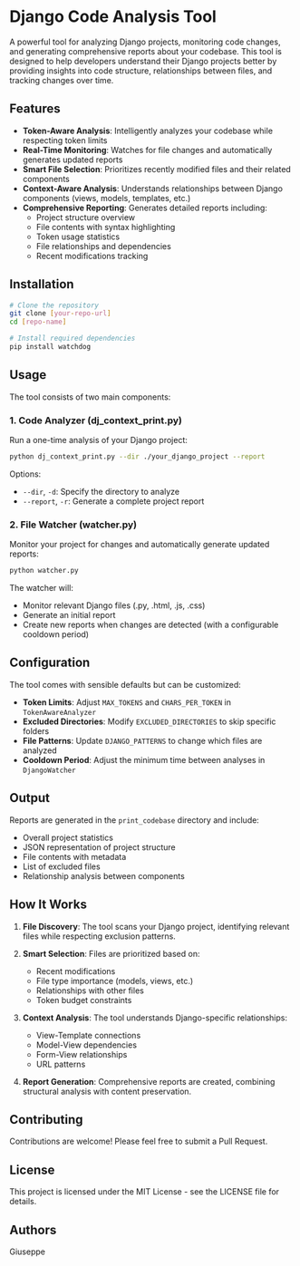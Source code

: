 # Django Code Analysis Tool

A powerful tool for analyzing Django projects, monitoring code changes, and generating comprehensive reports about your codebase. This tool is designed to help developers understand their Django projects better by providing insights into code structure, relationships between files, and tracking changes over time.

## Features

- **Token-Aware Analysis**: Intelligently analyzes your codebase while respecting token limits
- **Real-Time Monitoring**: Watches for file changes and automatically generates updated reports
- **Smart File Selection**: Prioritizes recently modified files and their related components
- **Context-Aware Analysis**: Understands relationships between Django components (views, models, templates, etc.)
- **Comprehensive Reporting**: Generates detailed reports including:
  - Project structure overview
  - File contents with syntax highlighting
  - Token usage statistics
  - File relationships and dependencies
  - Recent modifications tracking

## Installation

```bash
# Clone the repository
git clone [your-repo-url]
cd [repo-name]

# Install required dependencies
pip install watchdog
```

## Usage

The tool consists of two main components:

### 1. Code Analyzer (dj_context_print.py)

Run a one-time analysis of your Django project:

```bash
python dj_context_print.py --dir ./your_django_project --report
```

Options:
- `--dir`, `-d`: Specify the directory to analyze
- `--report`, `-r`: Generate a complete project report

### 2. File Watcher (watcher.py)

Monitor your project for changes and automatically generate updated reports:

```bash
python watcher.py
```

The watcher will:
- Monitor relevant Django files (.py, .html, .js, .css)
- Generate an initial report
- Create new reports when changes are detected (with a configurable cooldown period)

## Configuration

The tool comes with sensible defaults but can be customized:

- **Token Limits**: Adjust `MAX_TOKENS` and `CHARS_PER_TOKEN` in `TokenAwareAnalyzer`
- **Excluded Directories**: Modify `EXCLUDED_DIRECTORIES` to skip specific folders
- **File Patterns**: Update `DJANGO_PATTERNS` to change which files are analyzed
- **Cooldown Period**: Adjust the minimum time between analyses in `DjangoWatcher`

## Output

Reports are generated in the `print_codebase` directory and include:
- Overall project statistics
- JSON representation of project structure
- File contents with metadata
- List of excluded files
- Relationship analysis between components

## How It Works

1. **File Discovery**: The tool scans your Django project, identifying relevant files while respecting exclusion patterns.

2. **Smart Selection**: Files are prioritized based on:
   - Recent modifications
   - File type importance (models, views, etc.)
   - Relationships with other files
   - Token budget constraints

3. **Context Analysis**: The tool understands Django-specific relationships:
   - View-Template connections
   - Model-View dependencies
   - Form-View relationships
   - URL patterns

4. **Report Generation**: Comprehensive reports are created, combining structural analysis with content preservation.

## Contributing

Contributions are welcome! Please feel free to submit a Pull Request.

## License

This project is licensed under the MIT License - see the LICENSE file for details.

## Authors

Giuseppe

